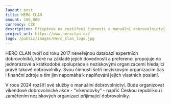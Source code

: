 ```yaml
---
layout: post
title: HERO CLAN
amount: 100,000
currency: CZK
description: Příspěvek na rozšíření činnosti o manuální dobrovolnictví, tzv. “víkendovky”. 
project_url: https://www.heroclan.cz/ 
logo: /public/images/Hero_Clan_logo.jpg
---
```

HERO CLAN tvoří od roku 2017 neveřejnou databázi expertních dobrovolníků, které na základě jejich dovedností a preferencí propojuje na jednorázové a krátkodobé spolupráce s neziskovými organizacemi hledající právě takové dobrovolníky. Svou činností šetří neziskovým organizacím čas i finanční zdroje a tím jim napomáhá k naplňování jejich vlastních poslání.

V roce 2024 rozšíří své služby o manuální dobrovolnictví. Bude organizovat víkendové dobrovolnické akce - “víkendovky” - napříč Českou republikou i zaměřením neziskových organizací přijímající dobrovolníky.

